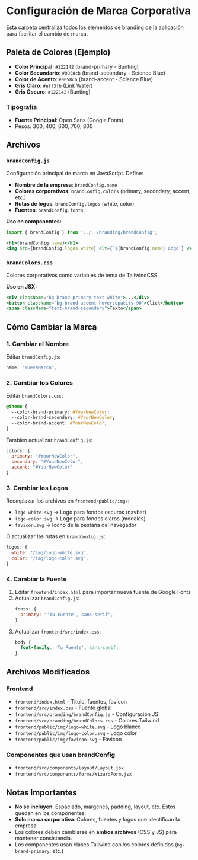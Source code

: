 # Configuración de Marca Corporativa

Esta carpeta centraliza todos los elementos de branding de la aplicación para facilitar el cambio de marca.

## Paleta de Colores (Ejemplo)
- **Color Principal**: `#122142` (brand-primary - Bunting)
- **Color Secundario**: `#0058cb` (brand-secondary - Science Blue)
- **Color de Acento**: `#0058cb` (brand-accent - Science Blue)
- **Gris Claro**: `#eff3fb` (Link Water)
- **Gris Oscuro**: `#122142` (Bunting)

### Tipografía
- **Fuente Principal**: Open Sans (Google Fonts)
- Pesos: 300, 400, 600, 700, 800

## Archivos

### `brandConfig.js`
Configuración principal de marca en JavaScript. Define:
- **Nombre de la empresa**: `brandConfig.name`
- **Colores corporativos**: `brandConfig.colors` (primary, secondary, accent, etc.)
- **Rutas de logos**: `brandConfig.logos` (white, color)
- **Fuentes**: `brandConfig.fonts`

**Uso en componentes:**
```jsx
import { brandConfig } from '../../branding/brandConfig';

<h1>{brandConfig.name}</h1>
<img src={brandConfig.logos.white} alt={`${brandConfig.name} Logo`} />
```

### `brandColors.css`
Colores corporativos como variables de tema de TailwindCSS.

**Uso en JSX:**
```jsx
<div className="bg-brand-primary text-white">...</div>
<button className="bg-brand-accent hover:opacity-90">Click</button>
<span className="text-brand-secondary">Texto</span>
```

## Cómo Cambiar la Marca

### 1. Cambiar el Nombre
Editar `brandConfig.js`:
```javascript
name: "NuevaMarca",
```

### 2. Cambiar los Colores
Editar `brandColors.css`:
```css
@theme {
  --color-brand-primary: #YourNewColor;
  --color-brand-secondary: #YourNewColor;
  --color-brand-accent: #YourNewColor;
}
```

También actualizar `brandConfig.js`:
```javascript
colors: {
  primary: "#YourNewColor",
  secondary: "#YourNewColor",
  accent: "#YourNewColor",
}
```

### 3. Cambiar los Logos
Reemplazar los archivos en `frontend/public/img/`:
- `logo-white.svg` → Logo para fondos oscuros (navbar)
- `logo-color.svg` → Logo para fondos claros (modales)
- `favicon.svg` → Ícono de la pestaña del navegador

O actualizar las rutas en `brandConfig.js`:
```javascript
logos: {
  white: "/img/logo-white.svg",
  color: "/img/logo-color.svg",
}
```

### 4. Cambiar la Fuente
1. Editar `frontend/index.html` para importar nueva fuente de Google Fonts
2. Actualizar `brandConfig.js`:
   ```javascript
   fonts: {
     primary: "'Tu Fuente', sans-serif",
   }
   ```
3. Actualizar `frontend/src/index.css`:
   ```css
   body {
     font-family: 'Tu Fuente', sans-serif;
   }
   ```

## Archivos Modificados

### Frontend
- `frontend/index.html` - Título, fuentes, favicon
- `frontend/src/index.css` - Fuente global
- `frontend/src/branding/brandConfig.js` - Configuración JS
- `frontend/src/branding/brandColors.css` - Colores Tailwind
- `frontend/public/img/logo-white.svg` - Logo blanco
- `frontend/public/img/logo-color.svg` - Logo color
- `frontend/public/img/favicon.svg` - Favicon

### Componentes que usan brandConfig
- `frontend/src/components/layout/Layout.jsx`
- `frontend/src/components/forms/WizardForm.jsx`

## Notas Importantes

- **No se incluyen**: Espaciado, márgenes, padding, layout, etc. Estos quedan en los componentes.
- **Solo marca corporativa**: Colores, fuentes y logos que identifican la empresa.
- Los colores deben cambiarse en **ambos archivos** (CSS y JS) para mantener consistencia.
- Los componentes usan clases Tailwind con los colores definidos (`bg-brand-primary`, etc.)
